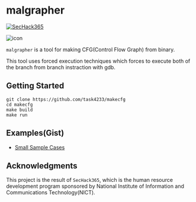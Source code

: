 # malgrapher

[![SecHack365](https://img.shields.io/badge/SecHack365-2020-ffd700.svg)](https://sechack365.nict.go.jp/)

![icon](https://user-images.githubusercontent.com/29667656/105613600-d9185f80-5e06-11eb-9dd6-8e2cf7b1b00e.png)

`malgrapher` is a tool for making CFG(Control Flow Graph) from binary.

This tool uses forced execution techniques which forces to execute both of the branch from branch instraction with gdb.

## Getting Started
```
git clone https://github.com/task4233/makecfg
cd makecfg
make build
make run
```

## Examples(Gist)
 - [Small Sample Cases](https://gist.github.com/task4233/83275adda24dc444b2f9c6949f32a056)

## Acknowledgments
This project is the result of `SecHack365`, which is the human resource development program sponsored by National Institute of Information and Communications Technology(NICT).
